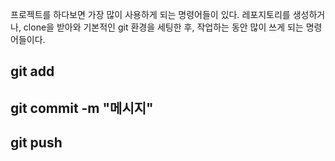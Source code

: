 
프로젝트를 하다보면 가장 많이 사용하게 되는 명령어들이 있다.
레포지토리를 생성하거나, clone을 받아와 기본적인 git 환경을 세팅한 후, 작업하는 동안 많이 쓰게 되는 명령어들이다. 

## git add 

## git commit -m "메시지"

## git push 
